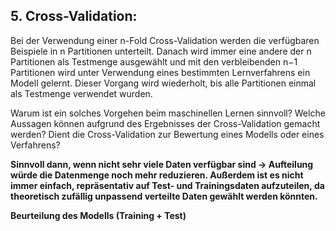 ## 5. Cross-Validation:
Bei der Verwendung einer n-Fold Cross-Validation werden die verfügbaren Beispiele in n Partitionen unterteilt. Danach wird immer eine andere der n Partitionen als Testmenge ausgewählt und mit den verbleibenden n−1 Partitionen wird unter Verwendung eines bestimmten Lernverfahrens ein Modell gelernt. Dieser Vorgang wird wiederholt, bis alle Partitionen einmal als Testmenge verwendet wurden.

Warum ist ein solches Vorgehen beim maschinellen Lernen sinnvoll? Welche Aussagen können aufgrund des Ergebnisses der Cross-Validation gemacht werden? Dient die Cross-Validation zur Bewertung eines Modells oder eines Verfahrens?

__**Sinnvoll dann, wenn nicht sehr viele Daten verfügbar sind -> Aufteilung würde die Datenmenge noch mehr reduzieren. Außerdem ist es nicht immer einfach, repräsentativ auf Test- und Trainingsdaten aufzuteilen, da theoretisch zufällig unpassend verteilte Daten gewählt werden könnten.**__

__**Beurteilung des Modells (Training + Test)**__